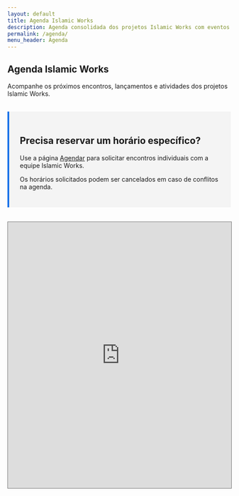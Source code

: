 ```yaml
---
layout: default
title: Agenda Islamic Works
description: Agenda consolidada dos projetos Islamic Works com eventos da comunidade.
permalink: /agenda/
menu_header: Agenda
---
```


<section class="section">
  <div class="container">
    <div class="section-heading">
      <h1>Agenda Islamic Works</h1>
      <p>Acompanhe os próximos encontros, lançamentos e atividades dos projetos Islamic Works.</p>
    </div>
    <div class="booking-highlight" style="margin: 2rem 0; padding: 1.5rem; background: #f4f4f4; border-left: 4px solid #1a73e8;">
      <h2>Precisa reservar um horário específico?</h2>
      <p>Use a página <a class="cta" href="{{ '/agendar/' | relative_url }}">Agendar</a> para solicitar encontros individuais com a equipe Islamic Works.</p>
      <p class="meta">Os horários solicitados podem ser cancelados em caso de conflitos na agenda.</p>
    </div>
    <div class="calendar-wrapper">
      <iframe src="https://calendar.google.com/calendar/embed?height=600&amp;wkst=1&amp;ctz=America%2FFortaleza&amp;showPrint=0&amp;src=Y29uc3VsdG9yaWFAY2FybG9zZGVsZmluby5ldGkuYnI&amp;src=Y2FybG9zZGVsZmluby5ldGkuYnJfdTQyYWVjOTA0cWhnMWtkaGM3bzRnaXYxc2tAZ3JvdXAuY2FsZW5kYXIuZ29vZ2xlLmNvbQ&amp;src=Y19jbGFzc3Jvb200OGFiMzVkNUBncm91cC5jYWxlbmRhci5nb29nbGUuY29t&amp;src=Y19jbGFzc3Jvb205Y2Q3Y2VjN0Bncm91cC5jYWxlbmRhci5nb29nbGUuY29t&amp;src=Y19hcm1uNDFnbTlnZWFqbmpzNTNwNDdudWZoa0Bncm91cC5jYWxlbmRhci5nb29nbGUuY29t&amp;src=Y19jbGFzc3Jvb21lOWEyNGY5ZUBncm91cC5jYWxlbmRhci5nb29nbGUuY29t&amp;src=Y2FybG9zZGVsZmluby5ldGkuYnJfY2xhc3Nyb29tNDA3MzM2MzNAZ3JvdXAuY2FsZW5kYXIuZ29vZ2xlLmNvbQ&amp;src=Y19jbGFzc3Jvb21jMWQzZTFmZEBncm91cC5jYWxlbmRhci5nb29nbGUuY29t&amp;src=cHQtYnIuaXNsYW1pYyNob2xpZGF5QGdyb3VwLnYuY2FsZW5kYXIuZ29vZ2xlLmNvbQ&amp;src=cHQuYnJhemlsaWFuI2hvbGlkYXlAZ3JvdXAudi5jYWxlbmRhci5nb29nbGUuY29t&amp;src=cHQtYnIuYnJhemlsaWFuI2hvbGlkYXlAZ3JvdXAudi5jYWxlbmRhci5nb29nbGUuY29t&amp;src=Y2RjcC5jb25zdWx0b3JpYUBnbWFpbC5jb20&amp;color=%23d50000&amp;color=%23b39ddb&amp;color=%231967d2&amp;color=%23137333&amp;color=%233f51b5&amp;color=%23202124&amp;color=%23137333&amp;color=%231967d2&amp;color=%230b8043&amp;color=%230b8043&amp;color=%230b8043&amp;color=%237cb342" style="border:solid 1px #777" width="100%" height="600" frameborder="0" scrolling="no"></iframe>
    </div>
  </div>
</section>
